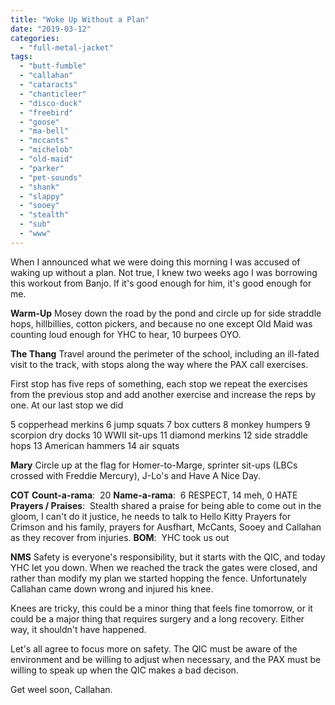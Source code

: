 ```yaml
---
title: "Woke Up Without a Plan"
date: "2019-03-12"
categories: 
  - "full-metal-jacket"
tags: 
  - "butt-fumble"
  - "callahan"
  - "cataracts"
  - "chanticleer"
  - "disco-duck"
  - "freebird"
  - "goose"
  - "ma-bell"
  - "mccants"
  - "michelob"
  - "old-maid"
  - "parker"
  - "pet-sounds"
  - "shank"
  - "slappy"
  - "sooey"
  - "stealth"
  - "sub"
  - "www"
---
```


When I announced what we were doing this morning I was accused of waking up without a plan. Not true, I knew two weeks ago I was borrowing this workout from Banjo. If it's good enough for him, it's good enough for me.

**Warm-Up** Mosey down the road by the pond and circle up for side straddle hops, hillbillies, cotton pickers, and because no one except Old Maid was counting loud enough for YHC to hear, 10 burpees OYO.

**The Thang** Travel around the perimeter of the school, including an ill-fated visit to the track, with stops along the way where the PAX call exercises.

First stop has five reps of something, each stop we repeat the exercises from the previous stop and add another exercise and increase the reps by one. At our last stop we did

5 copperhead merkins 6 jump squats 7 box cutters 8 monkey humpers 9 scorpion dry docks 10 WWII sit-ups 11 diamond merkins 12 side straddle hops 13 American hammers 14 air squats

**Mary** Circle up at the flag for Homer-to-Marge, sprinter sit-ups (LBCs crossed with Freddie Mercury), J-Lo's and Have A Nice Day.

**COT** **Count-a-rama**:  20 **Name-a-rama**:  6 RESPECT, 14 meh, 0 HATE **Prayers / Praises**:  Stealth shared a praise for being able to come out in the gloom, I can't do it justice, he needs to talk to Hello Kitty Prayers for Crimson and his family, prayers for Ausfhart, McCants, Sooey and Callahan as they recover from injuries. **BOM**:  YHC took us out

**NMS** Safety is everyone's responsibility, but it starts with the QIC, and today YHC let you down. When we reached the track the gates were closed, and rather than modify my plan we started hopping the fence. Unfortunately Callahan came down wrong and injured his knee.

Knees are tricky, this could be a minor thing that feels fine tomorrow, or it could be a major thing that requires surgery and a long recovery. Either way, it shouldn't have happened.

Let's all agree to focus more on safety. The QIC must be aware of the environment and be willing to adjust when necessary, and the PAX must be willing to speak up when the QIC makes a bad decison.

Get weel soon, Callahan.
